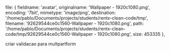 file: {
fieldname: 'avatar',
originalname: 'Wallpaper - 1920c1080.png',
encoding: '7bit',
mimetype: 'image/png',
destination: '/home/pablo/Documents/projects/students/rentx-clean-code/tmp',
filename: '92629544ce0c1560-Wallpaper - 1920c1080.png',
path: '/home/pablo/Documents/projects/students/rentx-clean-code/tmp/92629544ce0c1560-Wallpaper - 1920c1080.png',
size: 453335
},

criar validacao para multpartform
